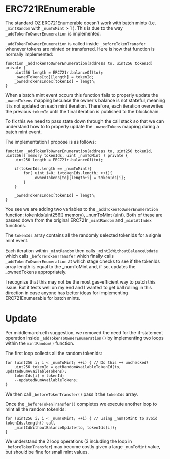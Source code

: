 # ERC721REnumerable

The standard OZ ERC721Enumerable doesn't work with batch mints (i.e. ```_mintRandom``` with ```_numToMint``` > 1 ). This is due to the way ```_addTokenToOwnerEnumeration``` is implemented. 

```_addTokenToOwnerEnumeration``` is called inside ```_beforeTokenTransfer``` whenever tokens are minted or transferred. Here is how that function is normally implemented:

```
function _addTokenToOwnerEnumeration(address to, uint256 tokenId) private {
    uint256 length = ERC721r.balanceOf(to);
    _ownedTokens[to][length] = tokenId;
    _ownedTokensIndex[tokenId] = length;
}
```

When a batch mint event occurs this function fails to properly update the ```_ownedTokens``` mapping becuase the owner's balance is not stateful, meaning it is not updated on each mint iteration. Therefore, each iteration overwrites the previous ```tokenId``` until the final iteration is published to the blockchain.

To fix this we need to pass state down through the call stack so that we can understand how to to properly update the ```_ownedTokens``` mapping during a batch mint event.

The implementation I propose is as follows:

```
function _addTokenToOwnerEnumeration(address to, uint256 tokenId, uint256[] memory tokenIds, uint _numToMint ) private {        
    uint256 length = ERC721r.balanceOf(to);
    
    if(tokenIds.length == _numToMint){
        for( uint i=0; i<tokenIds.length; ++i){
            _ownedTokens[to][length+i] = tokenIds[i];        
        }             
    }

    _ownedTokensIndex[tokenId] = length;
}
```    

You see we are adding two variables to the ```_addTokenToOwnerEnumeration``` function: tokenIds(uint256[] memory), _numToMint (uint). Both of these are passed down from the original ERC721r ```_mintRandom``` and ```_mintAtIndex``` functions. 

The ```tokenIds``` array contains all the randomly selected tokenIds for a signle mint event.

Each iteration within ```_mintRandom``` then calls ```_mintIdWithoutBalanceUpdate``` which calls ```_beforeTokenTransfer``` which finally calls ```_addTokenToOwnerEnumeration``` at which stage checks to see if the tokenIds array length is equal to the _numToMint and, if so, updates the _ownedTokens appropriately.

I recognize that this may not be the most gas-efficient way to patch this issue. But it tests well on my end and I wanted to get ball rolling in this direction in case anyone has better ideas for implementing ERC721Enumerable for batch mints.

# Update 

Per middlemarch.eth suggestion, we removed the need for the if-statement operation inside ```_addTokenToOwnerEnumeration()``` by implementing two loops within the ```mintRandom()``` function. 

The first loop collects all the random tokenIds: 

```
for (uint256 i; i < _numToMint; ++i) { // Do this ++ unchecked?
    uint256 tokenId = getRandomAvailableTokenId(to, updatedNumAvailableTokens);
    tokenIds[i] = tokenId;                        
    --updatedNumAvailableTokens;
}
```

We then call ```_beforeTokenTransfer()``` pass it the ```tokenIds``` array. 

Once the ```_beforeTokenTransfer()``` completes we execute another loop to mint all the random tokenIds: 

```
for (uint256 i; i < _numToMint; ++i) { // using _numToMint to avoid tokenIds.length() call
    _mintIdWithoutBalanceUpdate(to, tokenIds[i]);
} 
```

We understand the 2 loop operations (3 including the loop in ```_beforeTokenTransfer```) may become costly given a large ```_numToMint``` value, but should be fine for small mint values.
